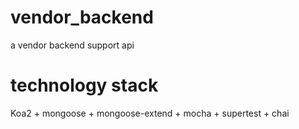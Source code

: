 # vendor_backend
a vendor backend support api

# technology stack
Koa2 + mongoose + mongoose-extend + mocha + supertest + chai
